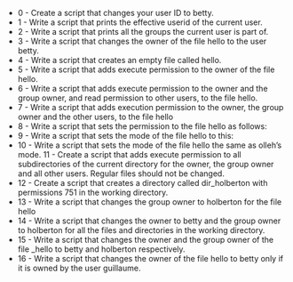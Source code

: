 * 0 - Create a script that changes your user ID to betty.
* 1 - Write a script that prints the effective userid of the current user.
* 2 - Write a script that prints all the groups the current user is part of.
* 3 - Write a script that changes the owner of the file hello to the user betty.
* 4 - Write a script that creates an empty file called hello.
* 5 - Write a script that adds execute permission to the owner of the file hello.
* 6 - Write a script that adds execute permission to the owner and the group owner, and read permission to other users, to the file hello.
* 7 - Write a script that adds execution permission to the owner, the group owner and the other users, to the file hello
* 8 - Write a script that sets the permission to the file hello as follows:
* 9 - Write a script that sets the mode of the file hello to this:
* 10 - Write a script that sets the mode of the file hello the same as olleh’s mode. 11 - Create a script that adds execute permission to all subdirectories of the current directory for the owner, the group owner and all other users. Regular files should not be changed.
* 12 - Create a script that creates a directory called dir_holberton with permissions 751 in the working directory.
* 13 - Write a script that changes the group owner to holberton for the file hello
* 14 - Write a script that changes the owner to betty and the group owner to holberton for all the files and directories in the working directory.
* 15 - Write a script that changes the owner and the group owner of the file _hello to betty and holberton respectively.
* 16 - Write a script that changes the owner of the file hello to betty only if it is owned by the user guillaume.

